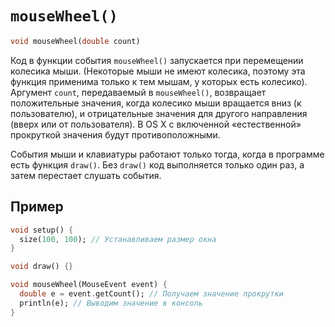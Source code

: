 # `mouseWheel()`

```dart
void mouseWheel(double count)
```

Код в функции события `mouseWheel()` запускается при перемещении колесика мыши. (Некоторые мыши не имеют колесика, поэтому эта функция применима только к тем мышам, у которых есть колесико). Аргумент `count`, передаваемый в `mouseWheel()`, возвращает положительные значения, когда колесико мыши вращается вниз (к пользователю), и отрицательные значения для другого направления (вверх или от пользователя). В OS X с включенной «естественной» прокруткой значения будут противоположными.

События мыши и клавиатуры работают только тогда, когда в программе есть функция `draw()`. Без `draw()` код выполняется только один раз, а затем перестает слушать события.

## Пример

```dart
void setup() {
  size(100, 100); // Устанавливаем размер окна
}

void draw() {}

void mouseWheel(MouseEvent event) {
  double e = event.getCount(); // Получаем значение прокрутки
  println(e); // Выводим значение в консоль
}
```
